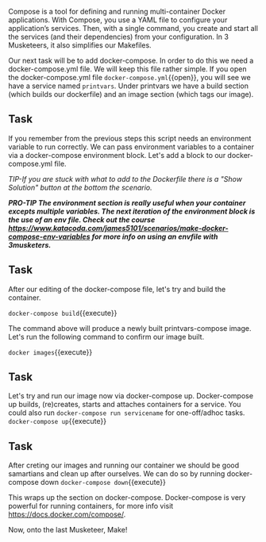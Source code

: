Compose is a tool for defining and running multi-container Docker applications. With Compose, you use a YAML file to configure your application’s services. Then, with a single command, you create and start all the services (and their dependencies) from your configuration.  In 3 Musketeers, it also simplifies our Makefiles.

Our next task will be to add docker-compose. In order to do this we need a docker-compose.yml file. We will keep this file rather simple. If you open the docker-compose.yml file `docker-compose.yml`{{open}}, you will see we have a service named ```printvars```. Under printvars we have a build section (which builds our dockerfile) and an image section (which tags our image).

## Task
If you remember from the previous steps this script needs an environment variable to run correctly. We can pass environment variables to a container via a docker-compose environment block. Let's add a block to our docker-compose.yml file. 

*TIP-If you are stuck with what to add to the Dockerfile there is a "Show Solution" button at the bottom the scenario.*

***PRO-TIP The environment section is really useful when your container excepts multiple variables. The next iteration of the environment block is the use of an env file. Check out the course https://www.katacoda.com/james5101/scenarios/make-docker-compose-env-variables for more info on using an envfile with 3musketers.***

## Task
After our editing of the docker-compose file, let's try and build the container.

`docker-compose build`{{execute}}

The command above will produce a newly built printvars-compose image. Let's run the following command to confirm our image built. 

`docker images`{{execute}}

## Task
Let's try and run our image now via docker-compose up. Docker-compose up builds, (re)creates, starts and attaches containers for a service. You could also run ```docker-compose run servicename``` for one-off/adhoc tasks.  
`docker-compose up`{{execute}}

## Task
After creting our images and running our container we should be good samartians and clean up after ourselves. We can do so by running docker-compose down 
`docker-compose down`{{execute}}



This wraps up the section on docker-compose. Docker-compose is very powerful for running containers, for more info visit https://docs.docker.com/compose/. 

Now, onto the last Musketeer, Make!